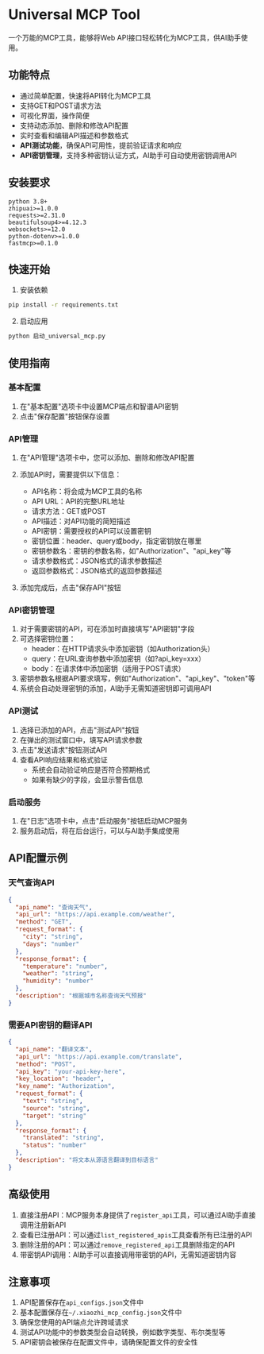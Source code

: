 # Universal MCP Tool

一个万能的MCP工具，能够将Web API接口轻松转化为MCP工具，供AI助手使用。

## 功能特点

- 通过简单配置，快速将API转化为MCP工具
- 支持GET和POST请求方法
- 可视化界面，操作简便
- 支持动态添加、删除和修改API配置
- 实时查看和编辑API描述和参数格式
- **API测试功能**，确保API可用性，提前验证请求和响应
- **API密钥管理**，支持多种密钥认证方式，AI助手可自动使用密钥调用API

## 安装要求

```
python 3.8+
zhipuai>=1.0.0
requests>=2.31.0
beautifulsoup4>=4.12.3
websockets>=12.0
python-dotenv>=1.0.0
fastmcp>=0.1.0
```

## 快速开始

1. 安装依赖

```bash
pip install -r requirements.txt
```

2. 启动应用

```bash
python 启动_universal_mcp.py
```

## 使用指南

### 基本配置

1. 在"基本配置"选项卡中设置MCP端点和智谱API密钥
2. 点击"保存配置"按钮保存设置

### API管理

1. 在"API管理"选项卡中，您可以添加、删除和修改API配置
2. 添加API时，需要提供以下信息：
   - API名称：将会成为MCP工具的名称
   - API URL：API的完整URL地址
   - 请求方法：GET或POST
   - API描述：对API功能的简短描述
   - API密钥：需要授权的API可以设置密钥
   - 密钥位置：header、query或body，指定密钥放在哪里
   - 密钥参数名：密钥的参数名称，如"Authorization"、"api_key"等
   - 请求参数格式：JSON格式的请求参数描述
   - 返回参数格式：JSON格式的返回参数描述

3. 添加完成后，点击"保存API"按钮

### API密钥管理

1. 对于需要密钥的API，可在添加时直接填写"API密钥"字段
2. 可选择密钥位置：
   - header：在HTTP请求头中添加密钥（如Authorization头）
   - query：在URL查询参数中添加密钥（如?api_key=xxx）
   - body：在请求体中添加密钥（适用于POST请求）
3. 密钥参数名根据API要求填写，例如"Authorization"、"api_key"、"token"等
4. 系统会自动处理密钥的添加，AI助手无需知道密钥即可调用API

### API测试

1. 选择已添加的API，点击"测试API"按钮
2. 在弹出的测试窗口中，填写API请求参数
3. 点击"发送请求"按钮测试API
4. 查看API响应结果和格式验证
   - 系统会自动验证响应是否符合预期格式
   - 如果有缺少的字段，会显示警告信息

### 启动服务

1. 在"日志"选项卡中，点击"启动服务"按钮启动MCP服务
2. 服务启动后，将在后台运行，可以与AI助手集成使用

## API配置示例

### 天气查询API

```json
{
  "api_name": "查询天气",
  "api_url": "https://api.example.com/weather",
  "method": "GET",
  "request_format": {
    "city": "string",
    "days": "number"
  },
  "response_format": {
    "temperature": "number",
    "weather": "string",
    "humidity": "number"
  },
  "description": "根据城市名称查询天气预报"
}
```

### 需要API密钥的翻译API

```json
{
  "api_name": "翻译文本",
  "api_url": "https://api.example.com/translate",
  "method": "POST",
  "api_key": "your-api-key-here",
  "key_location": "header",
  "key_name": "Authorization",
  "request_format": {
    "text": "string",
    "source": "string",
    "target": "string"
  },
  "response_format": {
    "translated": "string",
    "status": "number"
  },
  "description": "将文本从源语言翻译到目标语言"
}
```

## 高级使用

1. 直接注册API：MCP服务本身提供了`register_api`工具，可以通过AI助手直接调用注册新API
2. 查看已注册API：可以通过`list_registered_apis`工具查看所有已注册的API
3. 删除注册的API：可以通过`remove_registered_api`工具删除指定的API
4. 带密钥API调用：AI助手可以直接调用带密钥的API，无需知道密钥内容

## 注意事项

1. API配置保存在`api_configs.json`文件中
2. 基本配置保存在`~/.xiaozhi_mcp_config.json`文件中
3. 确保您使用的API端点允许跨域请求
4. 测试API功能中的参数类型会自动转换，例如数字类型、布尔类型等
5. API密钥会被保存在配置文件中，请确保配置文件的安全性 